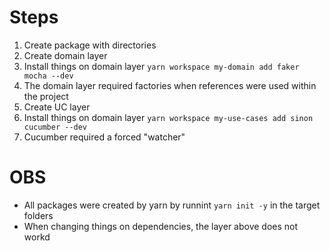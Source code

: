 # Steps

1. Create package with directories
1. Create domain layer
1. Install things on domain layer `yarn workspace my-domain add faker mocha --dev`
1. The domain layer required factories when references were used within the project
1. Create UC layer
1. Install things on domain layer `yarn workspace my-use-cases add sinon cucumber --dev`
1. Cucumber required a forced "watcher"

# OBS

* All packages were created by yarn by runnint `yarn init -y` in the target folders
* When changing things on dependencies, the layer above does not workd
